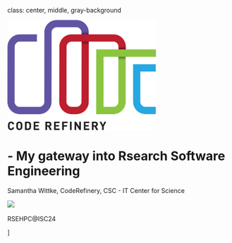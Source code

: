 class: center, middle, gray-background

<img src="img/coderefinery.png"
     alt="CodeRefinery logo"
     style="height: 250px;"/>

# - My gateway into Rsearch Software Engineering

Samantha Wittke, CodeRefinery, CSC - IT Center for Science

![](https://i.creativecommons.org/l/by/4.0/88x31.png)

RSEHPC@ISC24

]
